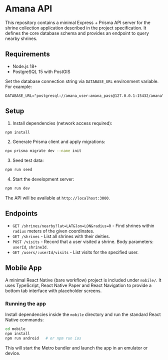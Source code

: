 # Amana API

This repository contains a minimal Express + Prisma API server for the shrine collection application described in the project specification. It defines the core database schema and provides an endpoint to query nearby shrines.

## Requirements

- Node.js 18+
- PostgreSQL 15 with PostGIS

Set the database connection string via `DATABASE_URL` environment variable. For example:

```
DATABASE_URL="postgresql://amana_user:amana_pass@127.0.0.1:15432/amana"
```

## Setup

1. Install dependencies (network access required):

```bash
npm install
```

2. Generate Prisma client and apply migrations:

```bash
npx prisma migrate dev --name init
```

3. Seed test data:

```bash
npm run seed
```

4. Start the development server:

```bash
npm run dev
```

The API will be available at `http://localhost:3000`.

## Endpoints

- `GET /shrines/nearby?lat=LAT&lon=LON&radius=R` - Find shrines within `radius` meters of the given coordinates.
- `GET /shrines` - List all shrines with their deities.
- `POST /visits` - Record that a user visited a shrine. Body parameters: `userId`, `shrineId`.
- `GET /users/:userId/visits` - List visits for the specified user.

## Mobile App

A minimal React Native (bare workflow) project is included under `mobile/`. It uses TypeScript, React Native Paper and React Navigation to provide a bottom tab interface with placeholder screens.

### Running the app

Install dependencies inside the `mobile` directory and run the standard React Native commands:

```bash
cd mobile
npm install
npm run android   # or npm run ios
```

This will start the Metro bundler and launch the app in an emulator or device.
